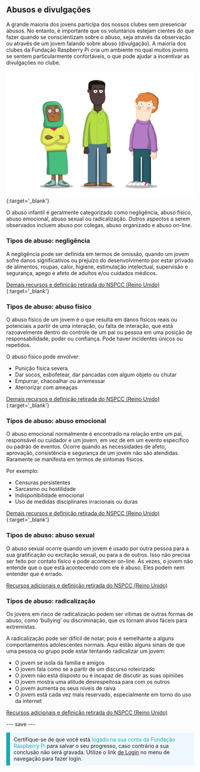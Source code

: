 ## Abusos e divulgações

A grande maioria dos jovens participa dos nossos clubes sem presenciar abusos. No entanto, é importante que os voluntários estejam cientes do que fazer quando se conscientizam sobre o abuso, seja através da observação ou através de um jovem falando sobre abuso (divulgação). A maioria dos clubes da Fundação Raspberry Pi cria um ambiente no qual muitos jovens se sentem particularmente confortáveis, o que pode ajudar a incentivar as divulgações no clube.

![Três jovens em destaque.](images/7-Diverse-Mix.png){:target='_blank'}

O abuso infantil é geralmente categorizado como negligência, abuso físico, abuso emocional, abuso sexual ou radicalização. Outros aspectos a serem observados incluem abuso por colegas, abuso organizado e abuso on-line.

### Tipos de abuso: negligência

A negligência pode ser definida em termos de omissão, quando um jovem sofre danos significativos ou prejuízo do desenvolvimento por estar privado de alimentos, roupas, calor, higiene, estimulação intelectual, supervisão e segurança, apego e afeto de adultos e/ou cuidados médicos.

[Demais recursos e definição retirada do NSPCC (Reino Unido)](https://www.nspcc.org.uk/what-is-child-abuse/types-of-abuse/neglect/){:target='_blank'}

### Tipos de abuso: abuso físico

O abuso físico de um jovem é o que resulta em danos físicos reais ou potenciais a partir de uma interação, ou falta de interação, que está razoavelmente dentro do controle de um pai ou pessoa em uma posição de responsabilidade, poder ou confiança. Pode haver incidentes únicos ou repetidos.

O abuso físico pode envolver:

* Punição física severa
* Dar socos, esbofetear, dar pancadas com algum objeto ou chutar
* Empurrar, chacoalhar ou arremessar
* Aterrorizar com ameaças

[Demais recursos e definição retirada do NSPCC (Reino Unido)](https://www.nspcc.org.uk/what-is-child-abuse/types-of-abuse/physical-abuse/){:target='_blank'}

### Tipos de abuso: abuso emocional

O abuso emocional normalmente é encontrado na relação entre um pai, responsável ou cuidador e um jovem, em vez de em um evento específico ou padrão de eventos. Ocorre quando as necessidades de afeto, aprovação, consistência e segurança de um jovem não são atendidas. Raramente se manifesta em termos de sintomas físicos.

Por exemplo:

* Censuras persistentes
* Sarcasmo ou hostilidade
* Indisponibilidade emocional
* Uso de medidas disciplinares irracionais ou duras

[Demais recursos e definição retirada do NSPCC (Reino Unido)](https://www.nspcc.org.uk/what-is-child-abuse/types-of-abuse/emotional-abuse/){:target='_blank'}

### Tipos de abuso: abuso sexual

O abuso sexual ocorre quando um jovem é usado por outra pessoa para a sua gratificação ou excitação sexual, ou para a de outros. Isso não precisa ser feito por contato físico e pode acontecer on-line. Às vezes, o jovem não entende que o que está acontecendo com ele é abuso. Eles podem nem entender que é errado.

[Recursos adicionais e definição retirada do NSPCC (Reino Unido)](https://www.nspcc.org.uk/what-is-child-abuse/types-of-abuse/child-sexual-abuse/)

### Tipos de abuso: radicalização

Os jovens em risco de radicalização podem ser vítimas de outras formas de abuso, como ‘bullying’ ou discriminação, que os tornam alvos fáceis para extremistas.

A radicalização pode ser difícil de notar, pois é semelhante a alguns comportamentos adolescentes normais. Aqui estão alguns sinais de que uma pessoa ou grupo pode estar tentando radicalizar um jovem:

- O jovem se isola da família e amigos
- O jovem fala como se a partir de um discurso roteirizado
- O jovem não está disposto ou é incapaz de discutir as suas opiniões
- O jovem mostra uma atitude desrespeitosa para com os outros
- O jovem aumenta os seus níveis de raiva
- O jovem está cada vez mais reservado, especialmente em torno do uso da internet

[Recursos adicionais e definição retirada do NSPCC (Reino Unido)](https://www.nspcc.org.uk/keeping-children-safe/reporting-abuse/dedicated-helplines/protecting-children-from-radicalisation/)

--- save ---

<p style="border-left: solid; border-width:10px; border-color: #0faeb0; background-color: aliceblue; padding: 10px;">
Certifique-se de que você está <span style="color: #0faeb0">logado na sua conta da Fundação Raspberry Pi </span> para salvar o seu progresso, caso contrário a sua conclusão não será gravada. Utilize o link <a href="https://my.raspberrypi.org/login">de Login</a> no menu de navegação para fazer login.
</p>
